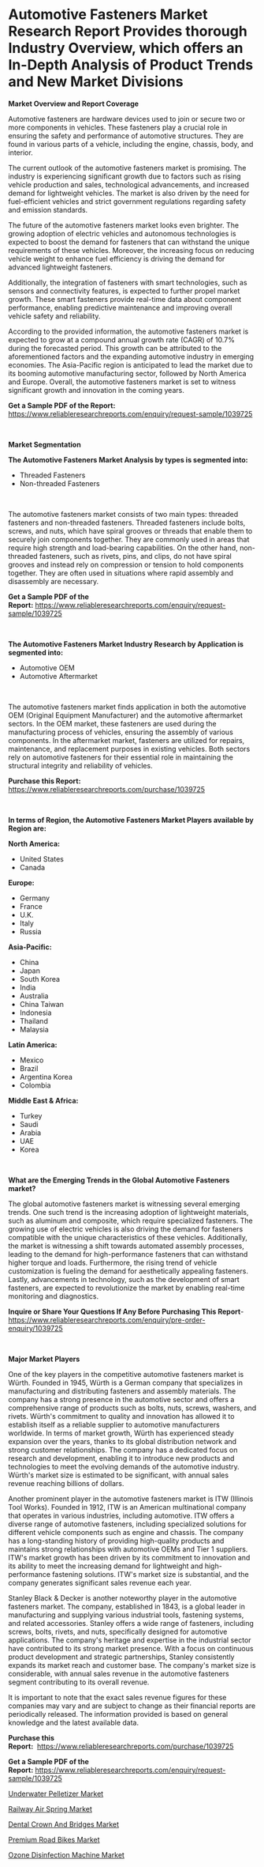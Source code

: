 <p><h1>Automotive Fasteners Market Research Report Provides thorough Industry Overview, which offers an In-Depth Analysis of Product Trends and New Market Divisions</h1></p><p><strong>Market Overview and Report Coverage</strong></p>
<p><p>Automotive fasteners are hardware devices used to join or secure two or more components in vehicles. These fasteners play a crucial role in ensuring the safety and performance of automotive structures. They are found in various parts of a vehicle, including the engine, chassis, body, and interior.</p><p>The current outlook of the automotive fasteners market is promising. The industry is experiencing significant growth due to factors such as rising vehicle production and sales, technological advancements, and increased demand for lightweight vehicles. The market is also driven by the need for fuel-efficient vehicles and strict government regulations regarding safety and emission standards.</p><p>The future of the automotive fasteners market looks even brighter. The growing adoption of electric vehicles and autonomous technologies is expected to boost the demand for fasteners that can withstand the unique requirements of these vehicles. Moreover, the increasing focus on reducing vehicle weight to enhance fuel efficiency is driving the demand for advanced lightweight fasteners.</p><p>Additionally, the integration of fasteners with smart technologies, such as sensors and connectivity features, is expected to further propel market growth. These smart fasteners provide real-time data about component performance, enabling predictive maintenance and improving overall vehicle safety and reliability.</p><p>According to the provided information, the automotive fasteners market is expected to grow at a compound annual growth rate (CAGR) of 10.7% during the forecasted period. This growth can be attributed to the aforementioned factors and the expanding automotive industry in emerging economies. The Asia-Pacific region is anticipated to lead the market due to its booming automotive manufacturing sector, followed by North America and Europe. Overall, the automotive fasteners market is set to witness significant growth and innovation in the coming years.</p></p>
<p><strong>Get a Sample PDF of the Report:</strong> <a href="https://www.reliableresearchreports.com/enquiry/request-sample/1039725">https://www.reliableresearchreports.com/enquiry/request-sample/1039725</a></p>
<p>&nbsp;</p>
<p><strong>Market Segmentation</strong></p>
<p><strong>The Automotive Fasteners Market Analysis by types is segmented into:</strong></p>
<p><ul><li>Threaded Fasteners</li><li>Non-threaded Fasteners</li></ul></p>
<p>&nbsp;</p>
<p><p>The automotive fasteners market consists of two main types: threaded fasteners and non-threaded fasteners. Threaded fasteners include bolts, screws, and nuts, which have spiral grooves or threads that enable them to securely join components together. They are commonly used in areas that require high strength and load-bearing capabilities. On the other hand, non-threaded fasteners, such as rivets, pins, and clips, do not have spiral grooves and instead rely on compression or tension to hold components together. They are often used in situations where rapid assembly and disassembly are necessary.</p></p>
<p><strong>Get a Sample PDF of the Report:</strong>&nbsp;<a href="https://www.reliableresearchreports.com/enquiry/request-sample/1039725">https://www.reliableresearchreports.com/enquiry/request-sample/1039725</a></p>
<p>&nbsp;</p>
<p><strong>The Automotive Fasteners Market Industry Research by Application is segmented into:</strong></p>
<p><ul><li>Automotive OEM</li><li>Automotive Aftermarket</li></ul></p>
<p>&nbsp;</p>
<p><p>The automotive fasteners market finds application in both the automotive OEM (Original Equipment Manufacturer) and the automotive aftermarket sectors. In the OEM market, these fasteners are used during the manufacturing process of vehicles, ensuring the assembly of various components. In the aftermarket market, fasteners are utilized for repairs, maintenance, and replacement purposes in existing vehicles. Both sectors rely on automotive fasteners for their essential role in maintaining the structural integrity and reliability of vehicles.</p></p>
<p><strong>Purchase this Report:</strong>&nbsp; <a href="https://www.reliableresearchreports.com/purchase/1039725">https://www.reliableresearchreports.com/purchase/1039725</a></p>
<p>&nbsp;</p>
<p><strong>In terms of Region, the Automotive Fasteners Market Players available by Region are:</strong></p>
<p>
    <p> <strong> North America: </strong>
        <ul>
            <li>United States</li>
            <li>Canada</li>
        </ul>
        </p> 
    <p> <strong> Europe: </strong>
        <ul>
            <li>Germany</li>
            <li>France</li>
            <li>U.K.</li>
            <li>Italy</li>
            <li>Russia</li>
        </ul>
        </p> 
    <p> <strong> Asia-Pacific: </strong>
        <ul>
            <li>China</li>
            <li>Japan</li>
            <li>South Korea</li>
            <li>India</li>
            <li>Australia</li>
            <li>China Taiwan</li>
            <li>Indonesia</li>
            <li>Thailand</li>
            <li>Malaysia</li>
        </ul>
        </p> 
    <p> <strong> Latin America: </strong>
        <ul>
            <li>Mexico</li>
            <li>Brazil</li>
            <li>Argentina Korea</li>
            <li>Colombia</li>
        </ul>
        </p> 
    <p> <strong> Middle East & Africa: </strong>
        <ul>
            <li>Turkey</li>
            <li>Saudi</li>
            <li>Arabia</li>
            <li>UAE</li>
            <li>Korea</li>
        </ul>
    </p>
    </p>
<p>&nbsp;</p>
<p><strong>What are the Emerging Trends in the Global Automotive Fasteners market?</strong></p>
<p><p>The global automotive fasteners market is witnessing several emerging trends. One such trend is the increasing adoption of lightweight materials, such as aluminum and composite, which require specialized fasteners. The growing use of electric vehicles is also driving the demand for fasteners compatible with the unique characteristics of these vehicles. Additionally, the market is witnessing a shift towards automated assembly processes, leading to the demand for high-performance fasteners that can withstand higher torque and loads. Furthermore, the rising trend of vehicle customization is fueling the demand for aesthetically appealing fasteners. Lastly, advancements in technology, such as the development of smart fasteners, are expected to revolutionize the market by enabling real-time monitoring and diagnostics.</p></p>
<p><strong>Inquire or Share Your Questions If Any Before Purchasing This Report</strong>- <a href="https://www.reliableresearchreports.com/enquiry/pre-order-enquiry/1039725">https://www.reliableresearchreports.com/enquiry/pre-order-enquiry/1039725</a></p>
<p>&nbsp;</p>
<p><strong>Major Market Players</strong></p>
<p><p>One of the key players in the competitive automotive fasteners market is Würth. Founded in 1945, Würth is a German company that specializes in manufacturing and distributing fasteners and assembly materials. The company has a strong presence in the automotive sector and offers a comprehensive range of products such as bolts, nuts, screws, washers, and rivets. Würth's commitment to quality and innovation has allowed it to establish itself as a reliable supplier to automotive manufacturers worldwide. In terms of market growth, Würth has experienced steady expansion over the years, thanks to its global distribution network and strong customer relationships. The company has a dedicated focus on research and development, enabling it to introduce new products and technologies to meet the evolving demands of the automotive industry. Würth's market size is estimated to be significant, with annual sales revenue reaching billions of dollars.</p><p>Another prominent player in the automotive fasteners market is ITW (Illinois Tool Works). Founded in 1912, ITW is an American multinational company that operates in various industries, including automotive. ITW offers a diverse range of automotive fasteners, including specialized solutions for different vehicle components such as engine and chassis. The company has a long-standing history of providing high-quality products and maintains strong relationships with automotive OEMs and Tier 1 suppliers. ITW's market growth has been driven by its commitment to innovation and its ability to meet the increasing demand for lightweight and high-performance fastening solutions. ITW's market size is substantial, and the company generates significant sales revenue each year.</p><p>Stanley Black & Decker is another noteworthy player in the automotive fasteners market. The company, established in 1843, is a global leader in manufacturing and supplying various industrial tools, fastening systems, and related accessories. Stanley offers a wide range of fasteners, including screws, bolts, rivets, and nuts, specifically designed for automotive applications. The company's heritage and expertise in the industrial sector have contributed to its strong market presence. With a focus on continuous product development and strategic partnerships, Stanley consistently expands its market reach and customer base. The company's market size is considerable, with annual sales revenue in the automotive fasteners segment contributing to its overall revenue.</p><p>It is important to note that the exact sales revenue figures for these companies may vary and are subject to change as their financial reports are periodically released. The information provided is based on general knowledge and the latest available data.</p></p>
<p><strong>Purchase this Report:</strong>&nbsp;&nbsp;<a href="https://www.reliableresearchreports.com/purchase/1039725">https://www.reliableresearchreports.com/purchase/1039725</a></p>
<p></p>
<p><strong>Get a Sample PDF of the Report:</strong>&nbsp;<a href="https://www.reliableresearchreports.com/enquiry/request-sample/1039725">https://www.reliableresearchreports.com/enquiry/request-sample/1039725</a></p>
<p><p><a href="https://medium.com/@kelsitorphy644/underwater-pelletizer-market-the-key-to-successful-business-strategy-forecast-till-2030-6a96a67dadb7">Underwater Pelletizer Market</a></p><p><a href="https://github.com/Krish2023na/Market-Research-Report-List-1/blob/main/railway-air-spring-market.md">Railway Air Spring Market</a></p><p><a href="https://www.linkedin.com/pulse/dental-crown-bridges-market-size-share-global-analysis-report-eqapf/">Dental Crown And Bridges Market</a></p><p><a href="https://github.com/zebdakicsin/Market-Research-Report-List-1/blob/main/premium-road-bikes-market.md">Premium Road Bikes Market</a></p><p><a href="https://medium.com/@birdielynch645/ozone-disinfection-machine-market-exploring-market-share-market-trends-and-future-growth-40c234cf2e96">Ozone Disinfection Machine Market</a></p></p>